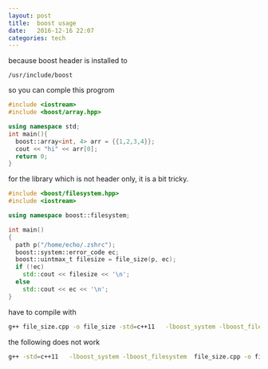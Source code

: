 ```yaml
---
layout: post
title:  boost usage 
date:   2016-12-16 22:07 
categories: tech 
---
```

because boost header is installed to 

```
/usr/include/boost
```

so you can comple this progrom

```cpp
#include <iostream>
#include <boost/array.hpp>

using namespace std;
int main(){
  boost::array<int, 4> arr = {{1,2,3,4}};
  cout << "hi" << arr[0];
  return 0;
}
```

for the library which is not header only, it is a bit tricky.


```cpp
#include <boost/filesystem.hpp>
#include <iostream>

using namespace boost::filesystem;

int main()
{
  path p("/home/echo/.zshrc");
  boost::system::error_code ec;
  boost::uintmax_t filesize = file_size(p, ec);
  if (!ec)
    std::cout << filesize << '\n';
  else
    std::cout << ec << '\n';
}
```

have to compile with

```bash
g++ file_size.cpp -o file_size -std=c++11   -lboost_system -lboost_filesystem  

```

the following does not work

```bash
g++ -std=c++11   -lboost_system -lboost_filesystem  file_size.cpp -o file_size
```



